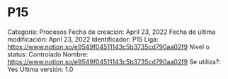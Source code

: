 # P15

Categoría: Procesos
Fecha de creación: April 23, 2022
Fecha de última modificación: April 23, 2022
Identificador: P15
Liga: https://www.notion.so/e9549f04511143c5b3735cd790aa02f9 
Nivel o status: Controlado
Nombre: https://www.notion.so/e9549f04511143c5b3735cd790aa02f9 
Se utiliza?: Yes
Última versión: 1.0